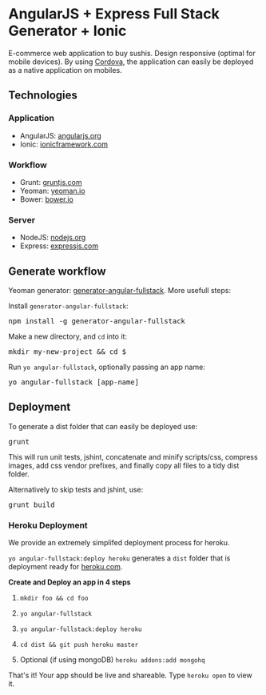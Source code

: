 <h1>AngularJS + Express Full Stack Generator + Ionic</h1>
E-commerce web application to buy sushis. Design responsive (optimal for mobile devices). By using <a href="https://cordova.apache.org/">Cordova</a>, the application can easily be deployed as a native application on mobiles.

<h2>Technologies</h2>

<h3>Application</h3>
<ul>
  <li>AngularJS: <a href="angularjs.org">angularjs.org</a></li>
  <li>Ionic: <a href="http://ionicframework.com">ionicframework.com</a></li>
</ul>

<h3>Workflow</h3>
<ul>
  <li>Grunt: <a href="gruntjs.com">gruntjs.com</a></li>
  <li>Yeoman: <a href="yeoman.io">yeoman.io</a></li>
  <li>Bower: <a href="bower.io">bower.io</a></li>
</ul>

<h3>Server</h3>
<ul>
  <li>NodeJS: <a href="nodejs.org">nodejs.org</a></li>
  <li>Express: <a href="expressjs.com">expressjs.com</a></li>
</ul>


<h2><a name="usage" class="anchor" href="#usage"><span class="octicon octicon-link"></span></a>Generate workflow</h2>
Yeoman generator: <a href="https://github.com/DaftMonk/generator-angular-fullstack">generator-angular-fullstack</a>. More usefull steps:

<p>Install <code>generator-angular-fullstack</code>:</p>
<div class="highlight highlight-bash"><pre>npm install -g generator-angular-fullstack
</pre></div>
<p>Make a new directory, and <code>cd</code> into it:</p>
<div class="highlight highlight-bash"><pre>mkdir my-new-project <span class="o">&amp;&amp;</span> <span class="nb">cd</span> <span class="nv">$_</span>
</pre></div>
<p>Run <code>yo angular-fullstack</code>, optionally passing an app name:</p>
<div class="highlight highlight-bash"><pre>yo angular-fullstack <span class="o">[</span>app-name<span class="o">]</span>
</pre></div>

<h2>
<a name="deployment" class="anchor" href="#deployment"><span class="octicon octicon-link"></span></a>Deployment</h2>
<p>To generate a dist folder that can easily be deployed use:</p>
<div class="highlight highlight-bash"><pre>grunt
</pre></div>
<p>This will run unit tests, jshint, concatenate and minify scripts/css, compress images, add css vendor prefixes, and finally copy all files to a tidy dist folder.</p>
<p>Alternatively to skip tests and jshint, use:</p>
<div class="highlight highlight-bash"><pre>grunt build
</pre></div>

<h3>
<a name="heroku-deployment" class="anchor" href="#heroku-deployment"><span class="octicon octicon-link"></span></a>Heroku Deployment</h3>
<p>We provide an extremely simplifed deployment process for heroku.</p>
<p><code>yo angular-fullstack:deploy heroku</code> generates a <code>dist</code> folder that is deployment ready  for <a href="http://heroku.com/">heroku.com</a>. </p>
<p><strong>Create and Deploy an app in 4 steps</strong></p>
<ol>
<li><p><code>mkdir foo &amp;&amp; cd foo</code></p></li>
<li><p><code>yo angular-fullstack</code></p></li>
<li><p><code>yo angular-fullstack:deploy heroku</code></p></li>
<li><p><code>cd dist &amp;&amp; git push heroku master</code></p></li>
<li><p>Optional (if using mongoDB) <code>heroku addons:add mongohq</code></p></li>
</ol>
<p>That's it! Your app should be live and shareable. Type <code>heroku open</code> to view it.  </p>
